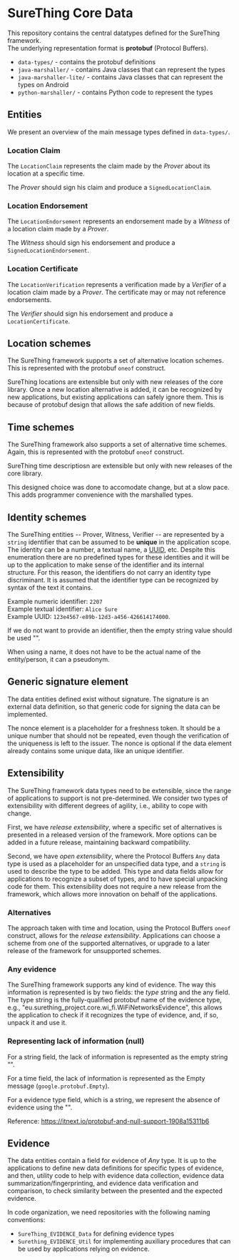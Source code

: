 # SureThing Core Data

This repository contains the central datatypes defined for the SureThing framework.  
The underlying representation format is **protobuf** (Protocol Buffers).

- `data-types/` - contains the protobuf definitions
- `java-marshaller/` - contains Java classes that can represent the types
- `java-marshaller-lite/` - contains Java classes that can represent the types on Android
- `python-marshaller/` - contains Python code to represent the types

## Entities

We present an overview of the main message types defined in `data-types/`.

### Location Claim

The `LocationClaim` represents the claim made by the *Prover* about its location at a specific time.

The *Prover* should sign his claim and produce a `SignedLocationClaim`.

### Location Endorsement

The `LocationEndorsement` represents an endorsement made by a *Witness* of a location claim made by a *Prover*.

The *Witness* should sign his endorsement and produce a `SignedLocationEndorsement`.

### Location Certificate

The `LocationVerification` represents a verification made by a *Verifier* of a location claim made by a *Prover*.
The certificate may or may not reference endorsements.

The *Verifier* should sign his endorsement and produce a `LocationCertificate`.

## Location schemes

The SureThing framework supports a set of alternative location schemes.
This is represented with the protobuf `oneof` construct.

SureThing locations are extensible but only with new releases of the core library.
Once a new location alternative is added, it can be recognized by new applications, but existing applications can safely ignore them.
This is because of protobuf design that allows the safe addition of new fields.

## Time schemes

The SureThing framework also supports a set of alternative time schemes.
Again, this is represented with the protobuf `oneof` construct.

SureThing time descriptiosn are extensible but only with new releases of the core library.

This designed choice was done to accomodate change, but at a slow pace.
This adds programmer convenience with the marshalled types.

## Identity schemes

The SureThing entities -- Prover, Witness, Verifier -- are represented by a `string` identifier that can be assumed to be **unique** in the application scope.
The identity can be a number, a textual name, a [UUID](https://en.wikipedia.org/wiki/Universally_unique_identifier), etc.
Despite this enumeration there are no predefined types for these identities and it will be up to the application to make sense of the identifier and its internal structure.
For this reason, the identifiers do not carry an identity type discriminant.
It is assumed that the identifier type can be recognized by syntax of the text it contains.

Example numeric identifier: `2207`  
Example textual identifier: `Alice Sure`  
Example UUID: `123e4567-e89b-12d3-a456-426614174000`.

If we do not want to provide an identifier, then the empty string value should be used "".

When using a name, it does not have to be the actual name of the entity/person, it can a pseudonym.

## Generic signature element

The data entities defined exist without signature.
The signature is an external data definition, so that generic code for signing the data can be implemented.

The nonce element is a placeholder for a freshness token.
It should be a unique number that should not be repeated, even though the verification of the uniqueness is left to the issuer.
The nonce is optional if the data element already contains some unique data, like an unique identifier.

## Extensibility

The SureThing framework data types need to be extensible, since the range of applications to support is not pre-determined.
We consider two types of extensibility with different degrees of agility, i.e., ability to cope with change.

First, we have *release extensibility*, where a specific set of alternatives is presented in a released version of the framework.
More options can be added in a future release, maintaining backward compatibility.

Second, we have *open extensibility*, where the Protocol Buffers `Any` data type is used as a placeholder for an unspecified data type, and a `string` is used to describe the type to be added.
This type and data fields allow for applications to recognize a subset of types, and to have special unpacking code for them.
This extensibility does not require a new release from the framework, which allows more innovation on behalf of the applications.

### Alternatives

The approach taken with time and location, using the Protocol Buffers `oneof` construct, allows for the *release extensibility*.
Applications can choose a scheme from one of the supported alternatives, or upgrade to a later release of the framework for unsupported schemes.

### Any evidence

The SureThing framework supports any kind of evidence.
The way this information is represented is by two fields: the *type* string and the any field.
The type string is the fully-qualified protobuf name of the evidence type, e.g., "eu.surething_project.core.wi_fi.WiFiNetworksEvidence", this allows the application to check if it recognizes the type of evidence, and, if so, unpack it and use it.

### Representing lack of information (null)

For a string field, the lack of information is represented as the empty string "".

For a time field, the lack of information is represented as the Empty message (`google.protobuf.Empty`).

For a evidence type field, which is a string, we represent the absence of evidence using the "".

Reference: <https://itnext.io/protobuf-and-null-support-1908a15311b6>

## Evidence

The data entities contain a field for evidence of *Any* type.
It is up to the applications to define new data definitions for specific types of evidence, and then, utility code to help with evidence data collection, evidence data summarization/fingerprinting, and evidence data verification and comparison, to check similarity between the presented and the expected evidence.

In code organization, we need repositories with the following naming conventions:

- `SureThing_EVIDENCE_Data` for defining evidence types
- `Surething_EVIDENCE_Util` for implementing auxiliary procedures that can be used by applications relying on evidence.
